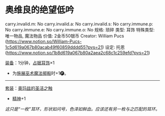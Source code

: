 # 奥维良的绝望低吟

carry.invalid.m: No
carry.invalid.a: No
carry.invalid.s: No
carry.immune.p: No
carry.immune.e: No
carry.immune.o: No
规格: 琐碎
类型: 耳饰
特殊类型: 唯一物品, 魔法物品
价值: 2金币50银币
Creator: William Pucs (https://www.notion.so/William-Pucs-1c5d619a067b80acab49f60859dddd55?pvs=21)
设定: 托恩 (https://www.notion.so/1b8d619a067b80a2aea2c68c1c259efd?pvs=21)

<aside>

[装备](https://www.notion.so/1b3d619a067b80f99057fe3412922dd5?pvs=21)：1分钟，[占据](https://www.notion.so/1b3d619a067b8021ba8fe7cef8b96857?pvs=21)[耳饰](https://www.notion.so/1b3d619a067b80bba201c51b1cc16cbc?pvs=21)×1

- 为[施展](https://www.notion.so/1b3d619a067b80f38dccf027f026b32f?pvs=21)[巫术魔法](https://www.notion.so/1b3d619a067b802b905eda960081dedf?pvs=21)[掷骰](https://www.notion.so/1b3d619a067b80f89c53e38483e535c4?pvs=21)时+1🅟。

---

[套装](https://www.notion.so/1b3d619a067b8097bfd2c9453b4c9620?pvs=21)：[奥玛兹的圣洁之触](%E5%A5%A5%E7%8E%9B%E5%85%B9%E7%9A%84%E5%9C%A3%E6%B4%81%E4%B9%8B%E8%A7%A6%201bed619a067b80f9b5f8eb2d1a22cfb5.md)

- [精神](https://www.notion.so/1b3d619a067b800a8da5d96dd60be2b1?pvs=21)+1
</aside>

*这只是“一枚”耳环，形状如问号，色泽如鲜血。应该还有另一枚与之匹配的耳环。*